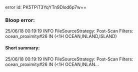 error id: PK5TPiT3YqYTn9Dlod6p7w==
### Bloop error:

25/06/18 00:19:19 INFO FileSourceStrategy: Post-Scan Filters: ocean_proximity#26 IN (<1H OCEAN,INLAND,ISLAND)
#### Short summary: 

25/06/18 00:19:19 INFO FileSourceStrategy: Post-Scan Filters: ocean_proximity#26 IN (<1H OCEAN,INLAN...